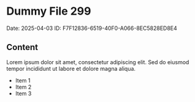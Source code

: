 # Dummy File 299

Date: 2025-04-03
ID: F7F12836-6519-40F0-A066-8EC5828ED8E4

## Content

Lorem ipsum dolor sit amet, consectetur adipiscing elit.
Sed do eiusmod tempor incididunt ut labore et dolore magna aliqua.

* Item 1
* Item 2
* Item 3
